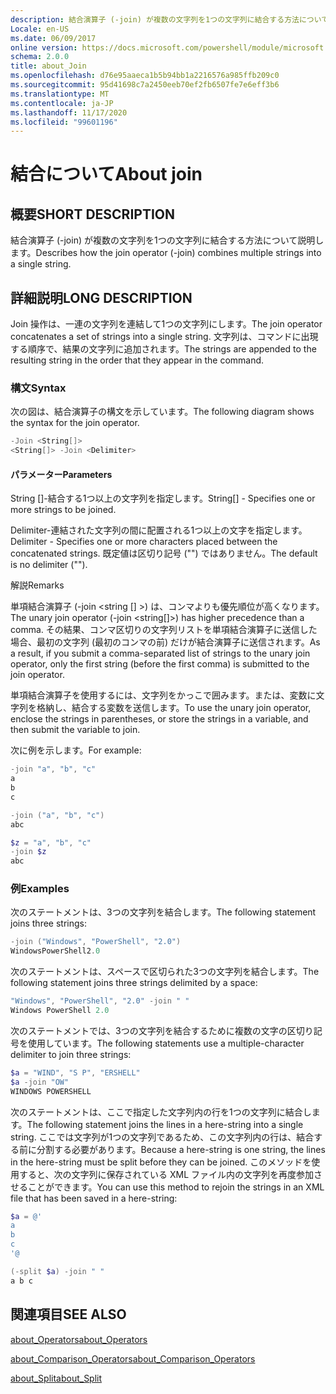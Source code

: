 ```yaml
---
description: 結合演算子 (-join) が複数の文字列を1つの文字列に結合する方法について説明します。
Locale: en-US
ms.date: 06/09/2017
online version: https://docs.microsoft.com/powershell/module/microsoft.powershell.core/about/about_join?view=powershell-7.2&WT.mc_id=ps-gethelp
schema: 2.0.0
title: about_Join
ms.openlocfilehash: d76e95aaeca1b5b94bb1a2216576a985ffb209c0
ms.sourcegitcommit: 95d41698c7a2450eeb70ef2fb6507fe7e6eff3b6
ms.translationtype: MT
ms.contentlocale: ja-JP
ms.lasthandoff: 11/17/2020
ms.locfileid: "99601196"
---
```

# <a name="about-join"></a><span data-ttu-id="2d19f-103">結合について</span><span class="sxs-lookup"><span data-stu-id="2d19f-103">About join</span></span>

## <a name="short-description"></a><span data-ttu-id="2d19f-104">概要</span><span class="sxs-lookup"><span data-stu-id="2d19f-104">SHORT DESCRIPTION</span></span>
<span data-ttu-id="2d19f-105">結合演算子 (-join) が複数の文字列を1つの文字列に結合する方法について説明します。</span><span class="sxs-lookup"><span data-stu-id="2d19f-105">Describes how the join operator (-join) combines multiple strings into a single string.</span></span>

## <a name="long-description"></a><span data-ttu-id="2d19f-106">詳細説明</span><span class="sxs-lookup"><span data-stu-id="2d19f-106">LONG DESCRIPTION</span></span>

<span data-ttu-id="2d19f-107">Join 操作は、一連の文字列を連結して1つの文字列にします。</span><span class="sxs-lookup"><span data-stu-id="2d19f-107">The join operator concatenates a set of strings into a single string.</span></span> <span data-ttu-id="2d19f-108">文字列は、コマンドに出現する順序で、結果の文字列に追加されます。</span><span class="sxs-lookup"><span data-stu-id="2d19f-108">The strings are appended to the resulting string in the order that they appear in the command.</span></span>

### <a name="syntax"></a><span data-ttu-id="2d19f-109">構文</span><span class="sxs-lookup"><span data-stu-id="2d19f-109">Syntax</span></span>

<span data-ttu-id="2d19f-110">次の図は、結合演算子の構文を示しています。</span><span class="sxs-lookup"><span data-stu-id="2d19f-110">The following diagram shows the syntax for the join operator.</span></span>

```powershell
-Join <String[]>
<String[]> -Join <Delimiter>
```

#### <a name="parameters"></a><span data-ttu-id="2d19f-111">パラメーター</span><span class="sxs-lookup"><span data-stu-id="2d19f-111">Parameters</span></span>

<span data-ttu-id="2d19f-112">String []-結合する1つ以上の文字列を指定します。</span><span class="sxs-lookup"><span data-stu-id="2d19f-112">String[] - Specifies one or more strings to be joined.</span></span>

<span data-ttu-id="2d19f-113">Delimiter-連結された文字列の間に配置される1つ以上の文字を指定します。</span><span class="sxs-lookup"><span data-stu-id="2d19f-113">Delimiter - Specifies one or more characters placed between the concatenated strings.</span></span> <span data-ttu-id="2d19f-114">既定値は区切り記号 ("") ではありません。</span><span class="sxs-lookup"><span data-stu-id="2d19f-114">The default is no delimiter ("").</span></span>

<span data-ttu-id="2d19f-115">解説</span><span class="sxs-lookup"><span data-stu-id="2d19f-115">Remarks</span></span>

<span data-ttu-id="2d19f-116">単項結合演算子 (-join <string [] >) は、コンマよりも優先順位が高くなります。</span><span class="sxs-lookup"><span data-stu-id="2d19f-116">The unary join operator (-join <string[]>) has higher precedence than a comma.</span></span> <span data-ttu-id="2d19f-117">その結果、コンマ区切りの文字列リストを単項結合演算子に送信した場合、最初の文字列 (最初のコンマの前) だけが結合演算子に送信されます。</span><span class="sxs-lookup"><span data-stu-id="2d19f-117">As a result, if you submit a comma-separated list of strings to the unary join operator, only the first string (before the first comma) is submitted to the join operator.</span></span>

<span data-ttu-id="2d19f-118">単項結合演算子を使用するには、文字列をかっこで囲みます。または、変数に文字列を格納し、結合する変数を送信します。</span><span class="sxs-lookup"><span data-stu-id="2d19f-118">To use the unary join operator, enclose the strings in parentheses, or store the strings in a variable, and then submit the variable to join.</span></span>

<span data-ttu-id="2d19f-119">次に例を示します。</span><span class="sxs-lookup"><span data-stu-id="2d19f-119">For example:</span></span>

```powershell
-join "a", "b", "c"
a
b
c

-join ("a", "b", "c")
abc

$z = "a", "b", "c"
-join $z
abc
```

### <a name="examples"></a><span data-ttu-id="2d19f-120">例</span><span class="sxs-lookup"><span data-stu-id="2d19f-120">Examples</span></span>

<span data-ttu-id="2d19f-121">次のステートメントは、3つの文字列を結合します。</span><span class="sxs-lookup"><span data-stu-id="2d19f-121">The following statement joins three strings:</span></span>

```powershell
-join ("Windows", "PowerShell", "2.0")
WindowsPowerShell2.0
```

<span data-ttu-id="2d19f-122">次のステートメントは、スペースで区切られた3つの文字列を結合します。</span><span class="sxs-lookup"><span data-stu-id="2d19f-122">The following statement joins three strings delimited by a space:</span></span>

```powershell
"Windows", "PowerShell", "2.0" -join " "
Windows PowerShell 2.0
```

<span data-ttu-id="2d19f-123">次のステートメントでは、3つの文字列を結合するために複数の文字の区切り記号を使用しています。</span><span class="sxs-lookup"><span data-stu-id="2d19f-123">The following statements use a multiple-character delimiter to join three strings:</span></span>

```powershell
$a = "WIND", "S P", "ERSHELL"
$a -join "OW"
WINDOWS POWERSHELL
```

<span data-ttu-id="2d19f-124">次のステートメントは、ここで指定した文字列内の行を1つの文字列に結合します。</span><span class="sxs-lookup"><span data-stu-id="2d19f-124">The following statement joins the lines in a here-string into a single string.</span></span> <span data-ttu-id="2d19f-125">ここでは文字列が1つの文字列であるため、この文字列内の行は、結合する前に分割する必要があります。</span><span class="sxs-lookup"><span data-stu-id="2d19f-125">Because a here-string is one string, the lines in the here-string must be split before they can be joined.</span></span> <span data-ttu-id="2d19f-126">このメソッドを使用すると、次の文字列に保存されている XML ファイル内の文字列を再度参加させることができます。</span><span class="sxs-lookup"><span data-stu-id="2d19f-126">You can use this method to rejoin the strings in an XML file that has been saved in a here-string:</span></span>

```powershell
$a = @'
a
b
c
'@

(-split $a) -join " "
a b c
```

## <a name="see-also"></a><span data-ttu-id="2d19f-127">関連項目</span><span class="sxs-lookup"><span data-stu-id="2d19f-127">SEE ALSO</span></span>

[<span data-ttu-id="2d19f-128">about_Operators</span><span class="sxs-lookup"><span data-stu-id="2d19f-128">about_Operators</span></span>](about_Operators.md)

[<span data-ttu-id="2d19f-129">about_Comparison_Operators</span><span class="sxs-lookup"><span data-stu-id="2d19f-129">about_Comparison_Operators</span></span>](about_Comparison_Operators.md)

[<span data-ttu-id="2d19f-130">about_Split</span><span class="sxs-lookup"><span data-stu-id="2d19f-130">about_Split</span></span>](about_Split.md)

